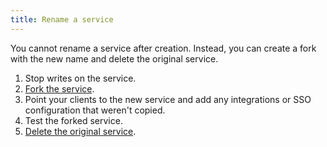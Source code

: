 ```yaml
---
title: Rename a service
---
```


You cannot rename a service after creation. Instead, you can create a fork
with the new name and delete the original service.

1. Stop writes on the service.
1. [Fork the service](/docs/platform/concepts/service-forking).
1. Point your clients to the new service and add any integrations or SSO configuration
   that weren't copied.
1. Test the forked service.
1. [Delete the original service](/docs/platform/concepts/service-power-cycle).

